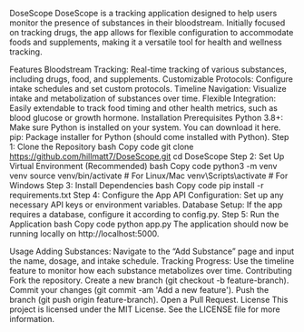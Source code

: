 DoseScope
DoseScope is a tracking application designed to help users monitor the presence of substances in their bloodstream. Initially focused on tracking drugs, the app allows for flexible configuration to accommodate foods and supplements, making it a versatile tool for health and wellness tracking.

Features
Bloodstream Tracking: Real-time tracking of various substances, including drugs, food, and supplements.
Customizable Protocols: Configure intake schedules and set custom protocols.
Timeline Navigation: Visualize intake and metabolization of substances over time.
Flexible Integration: Easily extendable to track food timing and other health metrics, such as blood glucose or growth hormone.
Installation
Prerequisites
Python 3.8+: Make sure Python is installed on your system. You can download it here.
pip: Package installer for Python (should come installed with Python).
Step 1: Clone the Repository
bash
Copy code
git clone https://github.com/hillmatt7/DoseScope.git
cd DoseScope
Step 2: Set Up Virtual Environment (Recommended)
bash
Copy code
python3 -m venv venv
source venv/bin/activate   # For Linux/Mac
venv\Scripts\activate      # For Windows
Step 3: Install Dependencies
bash
Copy code
pip install -r requirements.txt
Step 4: Configure the App
API Configuration: Set up any necessary API keys or environment variables.
Database Setup: If the app requires a database, configure it according to config.py.
Step 5: Run the Application
bash
Copy code
python app.py
The application should now be running locally on http://localhost:5000.

Usage
Adding Substances: Navigate to the “Add Substance” page and input the name, dosage, and intake schedule.
Tracking Progress: Use the timeline feature to monitor how each substance metabolizes over time.
Contributing
Fork the repository.
Create a new branch (git checkout -b feature-branch).
Commit your changes (git commit -am 'Add a new feature').
Push the branch (git push origin feature-branch).
Open a Pull Request.
License
This project is licensed under the MIT License. See the LICENSE file for more information.
